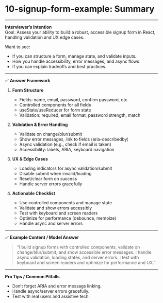 # 10-signup-form-example: Summary

---

**Interviewer’s Intention**  
Goal: Assess your ability to build a robust, accessible signup form in React, handling validation and UX edge cases.

Want to see:

- If you can structure a form, manage state, and validate inputs.
- How you handle accessibility, error messages, and async flows.
- If you can explain tradeoffs and best practices.

---

✅ **Answer Framework**

1. **Form Structure**

   - Fields: name, email, password, confirm password, etc.
   - Controlled components for all fields
   - useState/useReducer for form state
   - Validation: required, email format, password strength, match

2. **Validation & Error Handling**

   - Validate on change/blur/submit
   - Show error messages, link to fields (aria-describedby)
   - Async validation (e.g., check if email is taken)
   - Accessibility: labels, ARIA, keyboard navigation

3. **UX & Edge Cases**

   - Loading indicators for async validation/submit
   - Disable submit when invalid/loading
   - Reset/clear form on success
   - Handle server errors gracefully

4. **Actionable Checklist**
   - Use controlled components and manage state
   - Validate and show errors accessibly
   - Test with keyboard and screen readers
   - Optimize for performance (debounce, memoize)
   - Handle async and server errors

---

✅ **Example Content / Model Answer**

> “I build signup forms with controlled components, validate on change/blur/submit, and show accessible error messages. I handle async validation, loading states, and server errors. I test with keyboard and screen readers and optimize for performance and UX.”

---

**Pro Tips / Common Pitfalls**

- Don’t forget ARIA and error message linking.
- Handle async/server errors gracefully.
- Test with real users and assistive tech.
